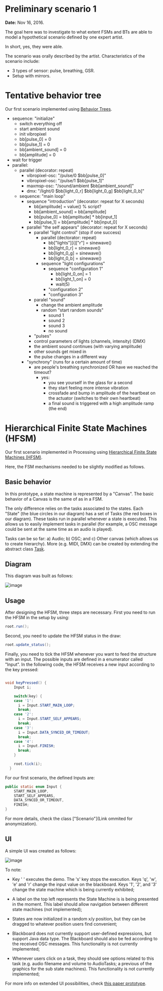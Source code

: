 # Preliminary scenario 1
**Date:** Nov 16, 2016.

The goal here was to investigate to what extent FSMs and BTs are able to model a hypothetical scenario defined by one expert artist.

In short, yes, they were able.

The scenario was orally described by the artist. Characteristics of the scenario include:

- 3 types of sensor: pulse, breathing, GSR.
- Setup with mirrors.

# Tentative behavior tree
Our first scenario implemented using [Behavior Trees](https://en.wikipedia.org/wiki/Behavior_tree).

* sequence: "initialize"
	* switch everything off
	* start ambient sound
	* init vibropixel
	* bb[pulse_0] = 0
	* bb[pulse_1] = 0
	* bb[ambient_sound] = 0
	* bb[amplitude] = 0
* wait for trigger
* parallel:
	* parallel (decorator: repeat)
		* vibropixel-osc: "/pulse/0 $bb[pulse_0]"
		* vibropixel-osc: "/pulse/1 $bb[pulse_1]"
		* maxmsp-osc: "/sound/ambient $bb[ambient_sound]"
		* dmx: "/light/0 $bb[light_0_r] $bb[light_0_g] $bb[light_0_b]"
	* sequence: "main loop"
		* sequence "introduction" (decorator: repeat for X seconds)
			* bb[amplitude] = value() % script?
			* bb[ambient_sound] = bb[amplitude]
			* bb[pulse_0] = bb[amplitude] * bb[input_1]
			* bb[pulse_1] = bb[amplitude] * bb[input_0]
		* parallel "the self appears" (decorator: repeat for X seconds)
			* parallel "light control" (stop if one success)
				* parallel (dectorator: repeat)
					* bb["lights"][i]["r"] = sinewave()
					* bb[light_0_r] = sinewave()
					* bb[light_0_g] = sinewave()
					* bb[light_0_b] = sinewave()
				* sequence "light configurations"
					* sequence "configuration 1"
						* bb[light_0_on] = 1
						* bb[light_1_on] = 0
						* wait(5)
					* "configuration 2"
					* "configuration 3"
			* paralel "sound"
				* change the ambient amplitude
				* random "start random sounds"
					* sound 1
					* sound 2
					* sound 3
					* no sound
			* "pulses"
			* control parameters of lights (channels, intensity) (DMX)
			* the ambient sound continues (with varying amplitude)
			* other sounds get mixed in
			* the pulse changes in a different way
		* "synchrony" (runs for a certain amount of time)
			* are people's breathing synchronized OR have we reached the timeout?
				* yes:
					* you see yourself in the glass for a second
					* they start feeling more intense vibration
					* crossfade and bump in amplitude of the heartbeat on the actuator (switches to their own heartbeat)
					* a final sound is triggered with a high amplitude ramp (the end)


# Hierarchical Finite State Machines (HFSM)
Our first scenario implemented in Processing using [Hierarchical Finite State Machines (HFSM)](https://en.wikipedia.org/wiki/UML_state_machine#Hierarchically_nested_states).

Here, the FSM mechanisms needed to be slightly modified as follows.

## Basic behavior
In this prototype, a state machine is represented by a "Canvas". The basic behavior of a Canvas is the same of as in a FSM.

The only difference relies on the tasks associated to the states. Each "State" (the blue circles in our diagram) has a set of Tasks (the red boxes in our diagram). These tasks run in parallel whenever a state is executed. This allows us to easily implement tasks in parallel (for example, a OSC message could be sent at the same time as an audio is played).

Tasks can be so far: a) Audio; b) OSC; and c) Other canvas (which allows us to create hierarchy). More (e.g. MIDI, DMX) can be created by extending the abstract class [Task](Link-ommited-for-anonymization).

## Diagram
This diagram was built as follows:

![image](https://photos-5.dropbox.com/t/2/AABuEFg3XTmS6eCFbhz1vuzD6kYwE8l6eoeGBS7qybms9A/12/152159960/jpeg/32x32/3/1511409600/0/2/screenshot.jpg/EPDEsHQYp_oGIAcoBw/ADe4tGgickrK2lOfOS2Ze7VH681PRRSb7P3oJy4HXmk?dl=0&size=640x480&size_mode=3)

## Usage
After designing the HFSM, three steps are necessary. First you need to run the HFSM in the setup by using:

```java
root.run();
```

Second, you need to update the HFSM status in the draw:

```java
root.update_status();
```

Finally, you need to tick the HFSM whenever you want to feed the structure with an input. The possible inputs are defined in a enumerator called "Input". In the following code, the HFSM receives a new input according to the key pressed:

```java

void keyPressed() {
	Input i;

    switch(key) {
    case '1':
      i = Input.START_MAIN_LOOP;
      break;
    case '2':
      i = Input.START_SELF_APPEARS;
      break;
    case '3':
      i = Input.DATA_SYNCED_OR_TIMEOUT;
      break;
    case '4':
      i = Input.FINISH;
      break;
    }

    root.tick(i);
  }
```

For our first scenario, the defined Inputs are:

```java
public static enum Input {
    START_MAIN_LOOP,
    START_SELF_APPEARS,
    DATA_SYNCED_OR_TIMEOUT,
    FINISH;
}
```

For more details, check the class ["Scenario"](Link ommited for anonymization).

## UI
A simple UI was created as follows:

![image](https://photos-5.dropbox.com/t/2/AADhBo4Q1FXf4ooEuS5NaUIVJWy3yTZGyhslmTGvLRqzOQ/12/152159960/jpeg/32x32/3/1511409600/0/2/state-machine-scenario.jpg/EPDEsHQYp_oGIAcoBw/vEH7yr5e-yTTj0Ga4eaiLpvEsQsBebgwv6JlNCHL26I?dl=0&size=640x480&size_mode=3)

To note:

- Key ' ' executes the demo. The 's' key stops the execution. Keys 'q', 'w', 'e' and 'r' change the input value on the blackboard. Keys '1', '2', and '3' change the state machine which is being currently exhibited;

- A label on the top left represents the State Machine is is being presented in the moment. This label should allow navigation between different state machines (not implemented);

- States are now initialized in a random x/y position, but they can be dragged to whatever position users find convenient;

- Blackboard does not currently support user-defined expressions, but support Java data type. The Blackboard should also be fed according to the received OSC messages. This functionality is not currently implemented;

- Whenever users click on a task, they should see options related to this task (e.g. audio filename and volume to AudioTasks; a previous of the graphics for the sub state machines). This functionality is not currently implemented;

For more info on extended UI possibilities, check [this paper prototype](https://www.dropbox.com/s/gceqio3adg8d5xj/4%20-%20Paper%20prototyping.md).
